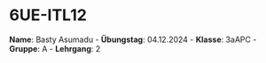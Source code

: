 # 6UE-ITL12
**Name**: Basty Asumadu - **Übungstag**: 04.12.2024 - **Klasse**: 3aAPC - **Gruppe**: A - **Lehrgang**: 2
